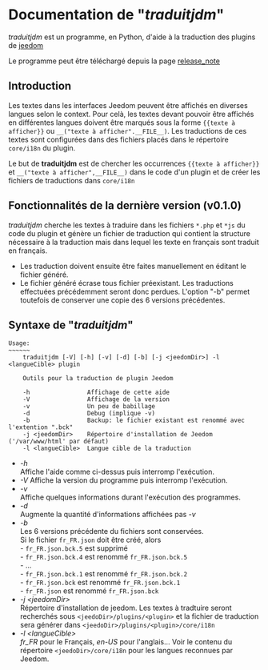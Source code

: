 # Documentation de "*traduitjdm*"

*traduitjdm* est un programme, en Python, d'aide à la traduction des plugins de [jeedom](http://jeedom.com)

Le programme peut être téléchargé depuis la page [release_note](release_notes.html)

## Introduction
Les textes dans les interfaces Jeedom peuvent être affichés en diverses langues selon le context. Pour celà, les textes devant pouvoir être affichés en différentes langues doivent être marqués sous la forme `{{texte à afficher}}` ou `__("texte à afficher".__FILE__)`. Les traductions de ces textes sont configurées dans des fichiers placés dans le répertoire `core/i18n` du plugin.

Le but de **traduitjdm** est de chercher les occurrences `{{texte à afficher}}` et `__("texte à afficher",__FILE__)` dans le code d'un plugin et de créer les fichiers de traductions dans `core/i18n`

## Fonctionnalités de la dernière version (v0.1.0)

*traduitjdm* cherche les textes à traduire dans les fichiers `*.php` et `*js` du code du plugin et génère un fichier de traduction qui contient la structure nécessaire à la traduction mais dans lequel les texte en français sont traduit en français.

* Les traduction doivent ensuite être faites manuellement en éditant le fichier généré.
* Le fichier généré écrase tous fichier préexistant. Les traductions effectuées précédemment seront donc perdues. L'option "-b" permet toutefois de conserver une copie des 6 versions précédentes.

## Syntaxe de "*traduitjdm*"
```
Usage:
~~~~~~
    traduitjdm [-V] [-h] [-v] [-d] [-b] [-j <jeedomDir>] -l <langueCible> plugin
    
    Outils pour la traduction de plugin Jeedom
    
    -h                Affichage de cette aide
    -V                Affichage de la version
    -v                Un peu de babillage
    -d                Debug (implique -v)
    -b                Backup: le fichier existant est renommé avec l'extention ".bck"
    -j <jeedomDir>    Répertoire d'installation de Jeedom ('/var/www/html' par défaut)
    -l <langueCible>  Langue cible de la traduction

```

- *-h*  
    Affiche l'aide comme ci-dessus puis interromp l'exécution.
- *-V*
    Affiche la version du programme puis interromp l'exécution.
- *-v*  
    Affiche quelques informations durant l'exécution des programmes.
- *-d*    
    Augmente la quantité d'informations affichées pas *-v*
- *-b*  
    Les 6 versions précédente du fichiers sont conservées.    
    Si le fichier `fr_FR.json` doit être créé, alors    
        - `fr_FR.json.bck.5` est supprimé   
        - `fr_FR.json.bck.4` est renommé `fr_FR.json.bck.5`   
        - ...   
        - `fr_FR.json.bck.1` est renommé `fr_FR.json.bck.2`   
        - `fr_FR.json.bck` est renommé `fr_FR.json.bck.1`   
        - `fr_FR.json` est renommé `fr_FR.json.bck`   
 - *-j \<jeedomDir>*    
     Répertoire d'installation de jeedom. Les textes à tradtuire seront recherchés sous `<jeedoDir>/plugins/<plugin>` et la fichier de traduction sera générer dans `<jeedoDir>/plugins/<plugin>/core/i18n`    
  - *-l \<langueCible>*    
      *fr_FR* pour le Français, *en-US* pour l'anglais... Voir le contenu du répertoire `<jeedoDir>/core/i18n` pour les langues reconnues par Jeedom.
